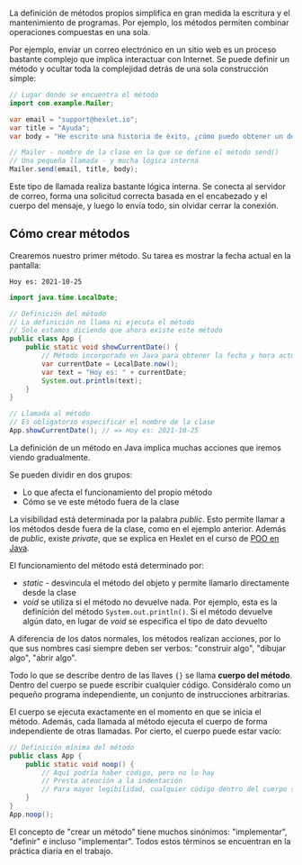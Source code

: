 La definición de métodos propios simplifica en gran medida la escritura y el mantenimiento de programas. Por ejemplo, los métodos permiten combinar operaciones compuestas en una sola.

Por ejemplo, enviar un correo electrónico en un sitio web es un proceso bastante complejo que implica interactuar con Internet. Se puede definir un método y ocultar toda la complejidad detrás de una sola construcción simple:

```java
// Lugar donde se encuentra el método
import com.example.Mailer;

var email = "support@hexlet.io";
var title = "Ayuda";
var body = "He escrito una historia de éxito, ¿cómo puedo obtener un descuento?";

// Mailer - nombre de la clase en la que se define el método send()
// Una pequeña llamada - y mucha lógica interna
Mailer.send(email, title, body);
```

Este tipo de llamada realiza bastante lógica interna. Se conecta al servidor de correo, forma una solicitud correcta basada en el encabezado y el cuerpo del mensaje, y luego lo envía todo, sin olvidar cerrar la conexión.

## Cómo crear métodos

Crearemos nuestro primer método. Su tarea es mostrar la fecha actual en la pantalla:

```text
Hoy es: 2021-10-25
```

```java
import java.time.LocalDate;

// Definición del método
// La definición no llama ni ejecuta el método
// Solo estamos diciendo que ahora existe este método
public class App {
    public static void showCurrentDate() {
        // Método incorporado en Java para obtener la fecha y hora actual
        var currentDate = LocalDate.now();
        var text = "Hoy es: " + currentDate;
        System.out.println(text);
    }
}

// Llamada al método
// Es obligatorio especificar el nombre de la clase
App.showCurrentDate(); // => Hoy es: 2021-10-25
```

La definición de un método en Java implica muchas acciones que iremos viendo gradualmente.

Se pueden dividir en dos grupos:

* Lo que afecta el funcionamiento del propio método
* Cómo se ve este método fuera de la clase

La visibilidad está determinada por la palabra *public*. Esto permite llamar a los métodos desde fuera de la clase, como en el ejemplo anterior. Además de *public*, existe *private*, que se explica en Hexlet en el curso de [POO en Java](https://codica.la/courses/java-poo-basics).

El funcionamiento del método está determinado por:

* *static* - desvincula el método del objeto y permite llamarlo directamente desde la clase
* *void* se utiliza si el método no devuelve nada. Por ejemplo, esta es la definición del método `System.out.println()`. Si el método devuelve algún dato, en lugar de *void* se especifica el tipo de dato devuelto

A diferencia de los datos normales, los métodos realizan acciones, por lo que sus nombres casi siempre deben ser verbos: "construir algo", "dibujar algo", "abrir algo".

Todo lo que se describe dentro de las llaves `{}` se llama **cuerpo del método**. Dentro del cuerpo se puede escribir cualquier código. Considéralo como un pequeño programa independiente, un conjunto de instrucciones arbitrarias.

El cuerpo se ejecuta exactamente en el momento en que se inicia el método. Además, cada llamada al método ejecuta el cuerpo de forma independiente de otras llamadas. Por cierto, el cuerpo puede estar vacío:

```java
// Definición mínima del método
public class App {
    public static void noop() {
        // Aquí podría haber código, pero no lo hay
        // Presta atención a la indentación
        // Para mayor legibilidad, cualquier código dentro del cuerpo se desplaza a la derecha en 4 espacios
    }
}
App.noop();
```

El concepto de "crear un método" tiene muchos sinónimos: "implementar", "definir" e incluso "implementar". Todos estos términos se encuentran en la práctica diaria en el trabajo.
